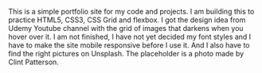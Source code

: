 This is a simple portfolio site for my code and projects. I am building this to practice HTML5, CSS3, CSS Grid and flexbox. I got the design idea from Udemy Youtube channel with the grid of images that darkens when you hover over it. I am not finished, I have not yet decided my font styles and I have to make the site mobile responsive before I use it. And I also have to find the right pictures on Unsplash. The placeholder is a photo made by Clint Patterson.







